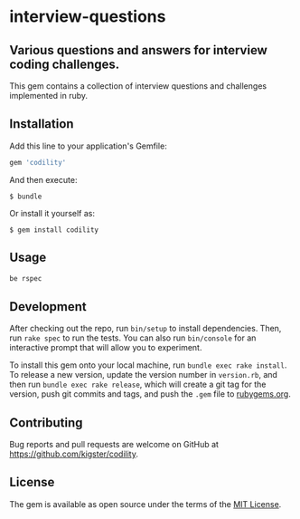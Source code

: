 # interview-questions

## Various questions and answers for interview coding challenges.

This gem contains a collection of interview questions and challenges implemented in ruby.

## Installation

Add this line to your application's Gemfile:

```ruby
gem 'codility'
```

And then execute:

    $ bundle

Or install it yourself as:

    $ gem install codility

## Usage

```ruby
be rspec
```

## Development

After checking out the repo, run `bin/setup` to install dependencies. Then, run `rake spec` to run the tests. You can also run `bin/console` for an interactive prompt that will allow you to experiment.

To install this gem onto your local machine, run `bundle exec rake install`. To release a new version, update the version number in `version.rb`, and then run `bundle exec rake release`, which will create a git tag for the version, push git commits and tags, and push the `.gem` file to [rubygems.org](https://rubygems.org).

## Contributing

Bug reports and pull requests are welcome on GitHub at https://github.com/kigster/codility.

## License

The gem is available as open source under the terms of the [MIT License](http://opensource.org/licenses/MIT).
